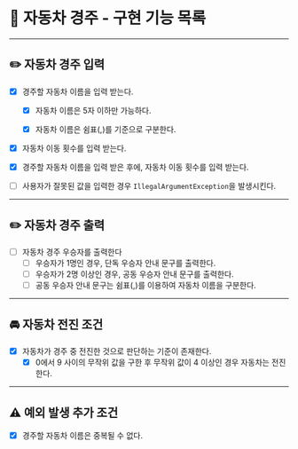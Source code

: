 # 📌 자동차 경주 - 구현 기능 목록

---

## ✏️ 자동차 경주 입력

- [x] 경주할 자동차 이름을 입력 받는다.
    - [x] 자동차 이름은 5자 이하만 가능하다.
    - [x] 자동차 이름은 쉼표(,)를 기준으로 구분한다.


- [x] 자동차 이동 횟수를 입력 받는다.


- [x] 경주할 자동차 이름을 입력 받은 후에, 자동차 이동 횟수를 입력 받는다.


- [ ] 사용자가 잘못된 값을 입력한 경우 `IllegalArgumentException`을 발생시킨다.

---

## ✏️ 자동차 경주 출력
- [ ] 자동차 경주 우승자를 출력한다
    - [ ] 우승자가 1명인 경우, 단독 우승자 안내 문구를 출력한다.
    - [ ] 우승자가 2명 이상인 경우, 공동 우승자 안내 문구를 출력한다.
    - [ ] 공동 우승자 안내 문구는 쉼표(,)를 이용하여 자동차 이름을 구분한다.

---

## 🚘 자동차 전진 조건
- [x] 자동차가 경주 중 전진한 것으로 판단하는 기준이 존재한다.
    - [x] 0에서 9 사이의 무작위 값을 구한 후 무작위 값이 4 이상인 경우 자동차는 전진한다.

---

## ⚠️ 예외 발생 추가 조건
- [x] 경주할 자동차 이름은 중복될 수 없다.
